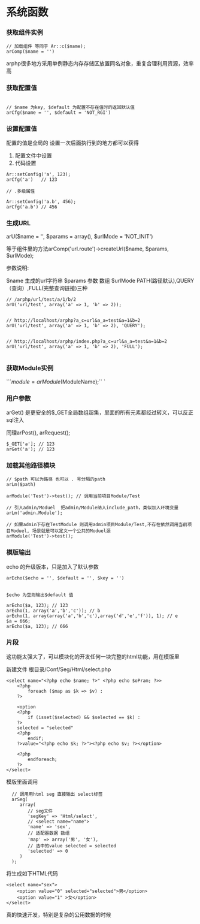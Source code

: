 # 系统函数


### 获取组件实例


```
// 加载组件 等同于 Ar::c($name); 
arComp($name = '')
```

arphp很多地方采用单例静态内存存储区放置同名对象，重复合理利用资源，效率高


### 获取配置值

```

// $name 为key, $default 为配置不存在值时的返回默认值
arCfg($name = '', $default = 'NOT_RGI')
```


### 设置配置值



配置的值是全局的 设置一次后面执行到的地方都可以获得

1. 配置文件中设置
2. 代码设置

```
Ar::setConfig('a', 123);
arCfg('a')   // 123

// .多级属性

Ar::setConfig('a.b', 456);
arCfg('a.b') // 456
```




### 生成URL
arU($name = '', $params = array(), $urlMode = 'NOT_INIT')

等于组件里的方法arComp('url.route')->createUrl($name, $params, $urlMode);

参数说明:

$name 生成的url字符串
$params 参数 数组
$urlMode PATH(路径默认),QUERY（查询）,FULL(完整查询链接)三种

```
// /arphp/url/test/a/1/b/2
arU('url/test', array('a' => 1, 'b' => 2));  


// http://localhost/arphp?a_c=url&a_a=test&a=1&b=2
arU('url/test', array('a' => 1, 'b' => 2), 'QUERY'); 


// http://localhost/arphp/index.php?a_c=url&a_a=test&a=1&b=2
arU('url/test', array('a' => 1, 'b' => 2), 'FULL'); 


```

### 获取Module实例

```$module = arModule($ModuleName);``
`



### 用户参数

arGet() 是更安全的$_GET全局数组超集，里面的所有元素都经过转义，可以反正sql注入

同理arPost(), arRequest();
```
$_GET['a']; // 123
arGet('a'); // 123

```


### 加载其他路径模块


```
// $path 可以为路径 也可以 . 号分隔的path
arLm($path)

arModule('Test')->test(); // 调用当前项目Module/Test

// 引入admin/Moduel  把admin/Module纳入include_path，类似加入环境变量
arLm('admin.Module');     

// 如果admin下存在TestModule 则调用admin项目Module/Test,不存在依然调用当前项目Moduel, 场景就是可以定义一个公共的Moduel源
arModule('Test')->test(); 
```


### 模版输出



echo 的升级版本，只是加入了默认参数
```
arEcho($echo = '', $default = '', $key = '')


$echo 为空则输出$default 值

arEcho($a, 123); // 123
arEcho(1, array('a','b','c')); // b
arEcho(1, array(array('a','b','c'),array('d','e','f')), 1); // e
$a = 666;
arEcho($a, 123); // 666
```


### 片段
这功能太强大了，可以模块化的开发任何一块完整的html功能，用在模版里


新建文件 根目录/Conf/Seg/Html/select.php
```
<select name="<?php echo $name; ?>" <?php echo $oPram; ?>>
    <?php
        foreach ($map as $k => $v) :
    ?>

    <option
    <?php
        if (isset($selected) && $selected == $k) :
    ?>
    selected = "selected"
    <?php
        endif;
    ?>value="<?php echo $k; ?>"><?php echo $v; ?></option>

    <?php
        endforeach;
    ?>
</select>
```
模版里面调用


      // 调用用html seg 直接输出 select标签
      arSeg(
         array(
            // seg文件
            'segKey' => 'Html/select',
            // <select name="name">
            'name' => 'sex',
            // 适配器数据 数组
            'map' => array('男', '女'),
            // 选中的value selected = selected
            'selected' => 0
         )
      );

将生成如下HTML代码

```
<select name="sex">
    <option value="0" selected="selected">男</option>
    <option value="1" >女</option>
</select>
```
真的快速开发，特别是复杂的公用数据的时候

